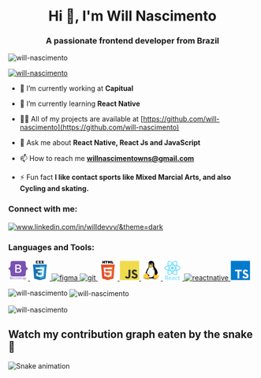 <div>
<h1 align="center">Hi 👋, I'm Will Nascimento</h1>
<h3 align="center">A passionate frontend developer from Brazil</h3>

<p align="left"> <img src="https://komarev.com/ghpvc/?username=will-nascimento&theme=dark&label=Profile%20views&color=0e75b6&style=flat" alt="will-nascimento" /> </p>

<p align="left"> <a href="https://github.com/ryo-ma/github-profile-trophy"><img src="https://github-profile-trophy.vercel.app/?username=will-nascimento" alt="will-nascimento" /></a> </p>

- 🔭 I’m currently working at **Capitual**

- 🌱 I’m currently learning **React Native**

- 👨‍💻 All of my projects are available at [https://github.com/will-nascimento](https://github.com/will-nascimento)

- 💬 Ask me about **React Native, React Js and JavaScript**

- 📫 How to reach me **willnascimentowns@gmail.com**

- ⚡ Fun fact **I like contact sports like Mixed Marcial Arts, and also Cycling and skating.**

<h3 align="left">Connect with me:</h3>
<p align="left">
<a href="https://linkedin.com/in/www.linkedin.com/in/willdevvv" target="blank"><img align="center" src="https://raw.githubusercontent.com/rahuldkjain/github-profile-readme-generator/master/src/images/icons/Social/linked-in-alt.svg" alt="www.linkedin.com/in/willdevvv/&theme=dark" height="30" width="40" /></a>
</p>

<h3 align="left">Languages and Tools:</h3>
<p align="left"> <a href="https://getbootstrap.com" target="_blank" rel="noreferrer"> <img src="https://raw.githubusercontent.com/devicons/devicon/master/icons/bootstrap/bootstrap-plain-wordmark.svg" alt="bootstrap" width="40" height="40"/> </a> <a href="https://www.w3schools.com/css/" target="_blank" rel="noreferrer"> <img src="https://raw.githubusercontent.com/devicons/devicon/master/icons/css3/css3-original-wordmark.svg" alt="css3" width="40" height="40"/> </a> <a href="https://www.figma.com/" target="_blank" rel="noreferrer"> <img src="https://www.vectorlogo.zone/logos/figma/figma-icon.svg" alt="figma" width="40" height="40"/> </a> <a href="https://git-scm.com/" target="_blank" rel="noreferrer"> <img src="https://www.vectorlogo.zone/logos/git-scm/git-scm-icon.svg" alt="git" width="40" height="40"/> </a> <a href="https://www.w3.org/html/" target="_blank" rel="noreferrer"> <img src="https://raw.githubusercontent.com/devicons/devicon/master/icons/html5/html5-original-wordmark.svg" alt="html5" width="40" height="40"/> </a> <a href="https://developer.mozilla.org/en-US/docs/Web/JavaScript" target="_blank" rel="noreferrer"> <img src="https://raw.githubusercontent.com/devicons/devicon/master/icons/javascript/javascript-original.svg" alt="javascript" width="40" height="40"/> </a> <a href="https://www.linux.org/" target="_blank" rel="noreferrer"> <img src="https://raw.githubusercontent.com/devicons/devicon/master/icons/linux/linux-original.svg" alt="linux" width="40" height="40"/> </a> <a href="https://reactjs.org/" target="_blank" rel="noreferrer"> <img src="https://raw.githubusercontent.com/devicons/devicon/master/icons/react/react-original-wordmark.svg" alt="react" width="40" height="40"/> </a> <a href="https://reactnative.dev/" target="_blank" rel="noreferrer"> <img src="https://reactnative.dev/img/header_logo.svg" alt="reactnative" width="40" height="40"/> </a> <a href="https://www.typescriptlang.org/" target="_blank" rel="noreferrer"> <img src="https://raw.githubusercontent.com/devicons/devicon/master/icons/typescript/typescript-original.svg" alt="typescript" width="40" height="40"/> </a> </p>

<p><img align="left" src="https://github-readme-stats.vercel.app/api/top-langs?username=will-nascimento&theme=dark&show_icons=true&locale=en&layout=compact" alt="will-nascimento" /></p>

<p>&nbsp;<img align="center" src="https://github-readme-stats.vercel.app/api?username=will-nascimento&theme=dark&show_icons=true&locale=en" alt="will-nascimento" /></p>

<p><img align="center" src="https://github-readme-streak-stats.herokuapp.com/?user=will-nascimento&theme=dark" alt="will-nascimento" /></p>
</div>

## Watch my contribution graph eaten by the snake🐍
![Snake animation](https://github.com/will-nascimento/will-nascimento/blob/output/github-contribution-grid-snake.svg)


